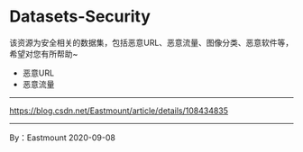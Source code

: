 # Datasets-Security
该资源为安全相关的数据集，包括恶意URL、恶意流量、图像分类、恶意软件等，希望对您有所帮助~

- 恶意URL
- 恶意流量


---

https://blog.csdn.net/Eastmount/article/details/108434835


---

By：Eastmount 2020-09-08

